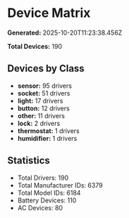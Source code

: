 # Device Matrix

**Generated:** 2025-10-20T11:23:38.456Z

**Total Devices:** 190

## Devices by Class

- **sensor:** 95 drivers
- **socket:** 51 drivers
- **light:** 17 drivers
- **button:** 12 drivers
- **other:** 11 drivers
- **lock:** 2 drivers
- **thermostat:** 1 drivers
- **humidifier:** 1 drivers

## Statistics

- Total Drivers: 190
- Total Manufacturer IDs: 6379
- Total Model IDs: 6184
- Battery Devices: 110
- AC Devices: 80
